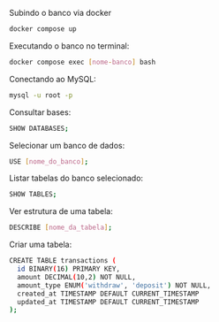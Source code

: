 Subindo o banco via docker

```bash
docker compose up
```

Executando o banco no terminal:

```bash
docker compose exec [nome-banco] bash
```

Conectando ao MySQL:

```bash
mysql -u root -p
```

Consultar bases:

```bash
SHOW DATABASES;
```

Selecionar um banco de dados:

```bash
USE [nome_do_banco];
```

Listar tabelas do banco selecionado:

```bash
SHOW TABLES;
```

Ver estrutura de uma tabela:

```bash
DESCRIBE [nome_da_tabela];
```

Criar uma tabela:

```bash
CREATE TABLE transactions (
  id BINARY(16) PRIMARY KEY,
  amount DECIMAL(10,2) NOT NULL,
  amount_type ENUM('withdraw', 'deposit') NOT NULL,
  created_at TIMESTAMP DEFAULT CURRENT_TIMESTAMP
  updated_at TIMESTAMP DEFAULT CURRENT_TIMESTAMP
);
```
